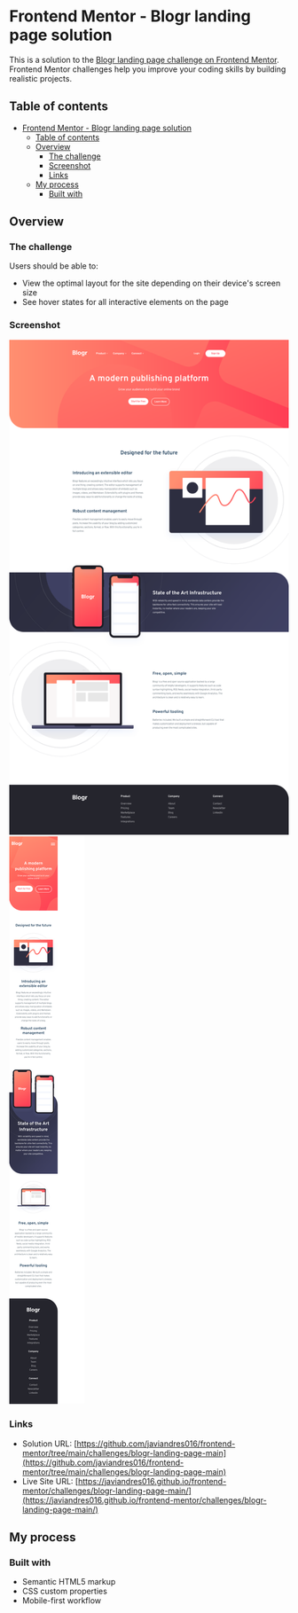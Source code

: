 # Frontend Mentor - Blogr landing page solution

This is a solution to the [Blogr landing page challenge on Frontend Mentor](https://www.frontendmentor.io/challenges/blogr-landing-page-EX2RLAApP). Frontend Mentor challenges help you improve your coding skills by building realistic projects.

## Table of contents

- [Frontend Mentor - Blogr landing page solution](#frontend-mentor---blogr-landing-page-solution)
  - [Table of contents](#table-of-contents)
  - [Overview](#overview)
    - [The challenge](#the-challenge)
    - [Screenshot](#screenshot)
    - [Links](#links)
  - [My process](#my-process)
    - [Built with](#built-with)

## Overview

### The challenge

Users should be able to:

- View the optimal layout for the site depending on their device's screen size
- See hover states for all interactive elements on the page

### Screenshot

![desktop-preview](./screenshots/desktop-preview.png)
![mobile-preview](./screenshots/mobile-preview.png)

### Links

- Solution URL: [https://github.com/javiandres016/frontend-mentor/tree/main/challenges/blogr-landing-page-main](https://github.com/javiandres016/frontend-mentor/tree/main/challenges/blogr-landing-page-main)
- Live Site URL: [https://javiandres016.github.io/frontend-mentor/challenges/blogr-landing-page-main/](https://javiandres016.github.io/frontend-mentor/challenges/blogr-landing-page-main/)

## My process

### Built with

- Semantic HTML5 markup
- CSS custom properties
- Mobile-first workflow
